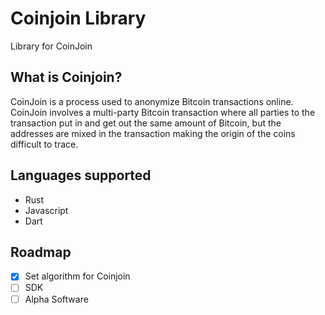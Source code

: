 # Coinjoin Library

Library for CoinJoin

## What is Coinjoin?

CoinJoin is a process used to anonymize Bitcoin transactions online. CoinJoin involves a multi-party Bitcoin transaction where all parties to the transaction put in and get out the same amount of Bitcoin, but the addresses are mixed in the transaction making the origin of the coins difficult to trace.

## Languages supported

- Rust
- Javascript
- Dart


## Roadmap

- [x] Set algorithm for Coinjoin
- [ ] SDK
- [ ] Alpha Software
